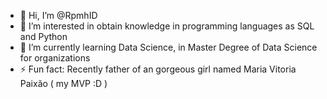 - 👋 Hi, I’m @RpmhID
- 👀 I’m interested in obtain knowledge in programming languages as SQL and Python
- 🌱 I’m currently learning Data Science, in Master Degree of Data Science for organizations
- ⚡ Fun fact: Recently father of an gorgeous girl named Maria Vitoria Paixão ( my MVP :D )

<!---
RpmhID/RpmhID is a ✨ special ✨ repository because its `README.md` (this file) appears on your GitHub profile.
You can click the Preview link to take a look at your changes.
--->
